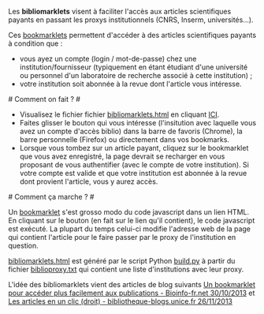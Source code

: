 Les **bibliomarklets** visent à faciliter l'accès aux articles scientifiques payants en passant les proxys institutionnels (CNRS, Inserm, universités...).

Ces [bookmarklets](http://fr.wikipedia.org/wiki/Bookmarklet) permettent d'accéder à des articles scientifiques payants à condition que : 

* vous ayez un compte (login / mot-de-passe) chez une institution/fournisseur (typiquement en étant étudiant d'une université ou personnel d'un laboratoire de recherche associé à cette institution) ;
* votre institution soit abonnée à la revue dont l'article vous intéresse.

# Comment on fait ? #

* Visualisez le fichier fichier [bibliomarklets.html](https://raw.github.com/pierrepo/bibliomarklets/master/bibliomarklets.html) en cliquant <a href="http://htmlpreview.github.com/?https://raw.github.com/pierrepo/bibliomarklets/master/bibliomarklets.html" target="_blank">ICI</a>.
* Faites glisser le bouton qui vous intéresse (l'insitution avec laquelle vous avez un compte d'accès biblio) dans la barre de favoris (Chrome), la barre personnelle (Firefox) ou directement dans vos bookmarks.
* Lorsque vous tombez sur un article payant, cliquez sur le bookmarklet que vous avez enregistré, la page devrait se recharger en vous proposant de vous authentifier (avec le compte de votre institution). Si votre compte est valide et que votre institution est abonnée à la revue dont provient l'article, vous y aurez accès.

# Comment ça marche ? #

Un [bookmarklet](http://fr.wikipedia.org/wiki/Bookmarklet) s'est grosso modo du code javascript dans un lien HTML. En cliquant sur le bouton (en fait sur le lien qu'il contient), le code javascript est exécuté. La plupart du temps celui-ci modifie l'adresse web de la page qui contient l'article  pour le faire passer par le proxy de l'institution en question.

[bibliomarklets.html](https://raw.github.com/pierrepo/bibliomarklets/master/bibliomarklets.html) est généré par le script Python [build.py](https://raw.github.com/pierrepo/bibliomarklets/master/build.py) à partir du fichier [biblioproxy.txt](https://raw.github.com/pierrepo/bibliomarklets/master/biblioproxy.txt) qui contient une liste d'institutions avec leur proxy.

L'idée des bibliomarklets vient des articles de blog suivants [Un bookmarklet pour accéder plus facilement aux publications - Bioinfo-fr.net 30/10/2013](http://bioinfo-fr.net/un-bookmarklet-pour-acceder-plus-facilement-aux-publications) et [Les articles en un clic (droit) - bibliotheque-blogs.unice.fr 26/11/2013](http://bibliotheque-blogs.unice.fr/httbu/2013/11/26/les-articles-en-un-clic-droit/)

